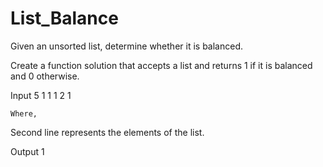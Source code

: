 # List_Balance
Given an unsorted list, determine whether it is balanced. 

 

Create a function solution that accepts a list and returns 1 if it is balanced and 0 otherwise. 

 

Input
    5
    1 1 1 2 1

    Where,

Second line represents the elements of the list.
 
Output
    1
